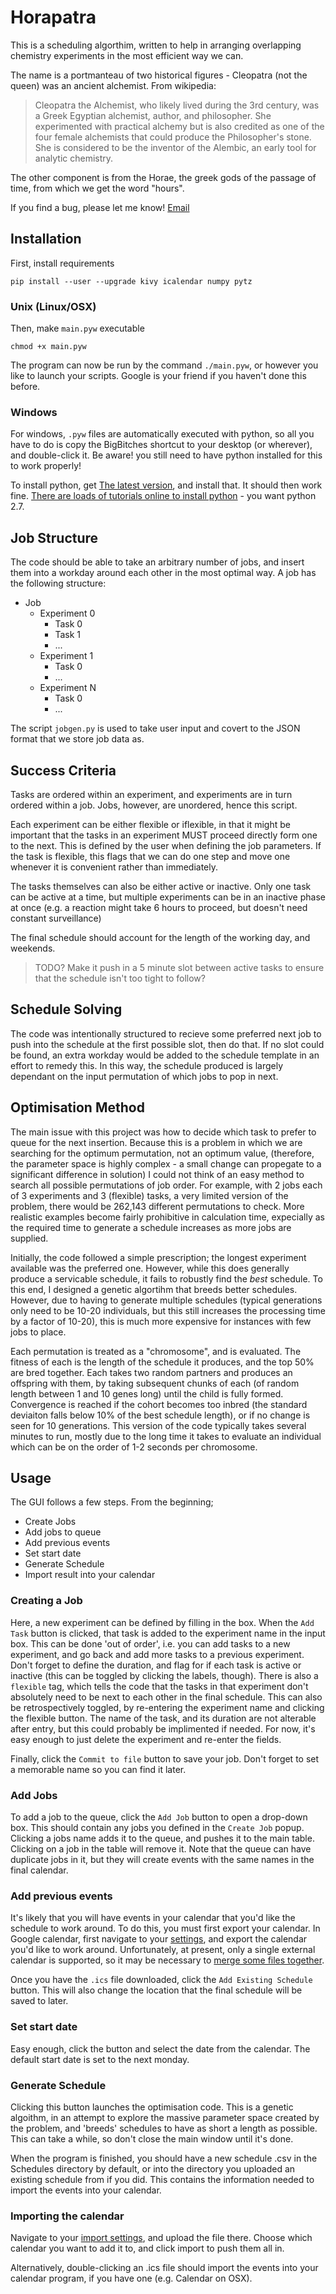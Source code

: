 # Horapatra
This is a scheduling algorthim, written to help in arranging overlapping chemistry experiments in the most efficient way we can. 

The name is a portmanteau of two historical figures - Cleopatra (not the queen) was an ancient alchemist. From wikipedia:

> Cleopatra the Alchemist, who likely lived during the 3rd century, was a Greek Egyptian alchemist, author, and philosopher. She experimented with practical alchemy but is also credited as one of the four female alchemists that could produce the Philosopher's stone. She is considered to be the inventor of the Alembic, an early tool for analytic chemistry.

The other component is from the Horae, the greek gods of the passage of time, from which we get the word "hours". 

If you find a bug, please let me know! [Email](wild.james343@gmail.com)

## Installation
First, install requirements

`pip install --user --upgrade kivy icalendar numpy pytz`

### Unix (Linux/OSX)
Then, make `main.pyw` executable

`chmod +x main.pyw`

The program can now be run by the command `./main.pyw`, or however you like to launch your scripts. Google is your friend if you haven't done this before.

### Windows
For windows, `.pyw` files are automatically executed with python, so all you have to do is copy the BigBitches shortcut to your desktop (or wherever), and double-click it. Be aware! you still need to have python installed for this to work properly!

To install python, get [The latest version](https://www.python.org/ftp/python/2.7.14/python-2.7.14.msi), and install that. It should then work fine. [There are loads of tutorials online to install python](https://www.howtogeek.com/197947/how-to-install-python-on-windows/) - you want python 2.7.

## Job Structure
The code should be able to take an arbitrary number of jobs, and insert them into a workday around each other in the most optimal way. A job has the following structure:

- Job
  - Experiment 0
    - Task 0
    - Task 1
    - ...
  - Experiment 1
    - Task 0
    - ...
  - Experiment N
    - Task 0
    - ...

The script `jobgen.py` is used to take user input and covert to the JSON format that we store job data as.

## Success Criteria
Tasks are ordered within an experiment, and experiments are in turn ordered within a job. Jobs, however, are unordered, hence this script.

Each experiment can be either flexible or iflexible, in that it might be important that the tasks in an experiment MUST proceed directly form one to the next. This is defined by the user when defining the job parameters. If the task is flexible, this flags that we can do one step and move one whenever it is convenient rather than immediately.

The tasks themselves can also be either active or inactive. Only one task can be active at a time, but multiple experiments can be in an inactive phase at once (e.g. a reaction might take 6 hours to proceed, but doesn't need constant surveillance)

The final schedule should account for the length of the working day, and weekends. 

> TODO? Make it push in a 5 minute slot between active tasks to ensure that the schedule isn't too tight to follow?

## Schedule Solving 
The code was intentionally structured to recieve some preferred next job to push into the schedule at the first possible slot, then do that. If no slot could be found, an extra workday would be added to the schedule template in an effort to remedy this. In this way, the schedule produced is largely dependant on the input permutation of which jobs to pop in next.

## Optimisation Method
The main issue with this project was how to decide which task to prefer to queue for the next insertion. Because this is a problem in which we are searching for the optimum permutation, not an optimum value, (therefore, the parameter space is highly complex - a small change can propegate to a significant difference in solution) I could not think of an easy method to search all possible permutations of job order. For example, with 2 jobs each of 3 experiments and 3 (flexible) tasks, a very limited version of the problem, there would be 262,143 different permutations to check. More realistic examples become fairly prohibitive in calculation time, expecially as the required time to generate a schedule increases as more jobs are supplied.

Initially, the code followed a simple prescription; the longest experiment available was the preferred one. However, while this does generally produce a servicable schedule, it fails to robustly find the *best* schedule. To this end, I designed a genetic algortihm that breeds better schedules. However, due to having to generate multiple schedules (typical generations only need to be 10-20 individuals, but this still increases the processing time by a factor of 10-20), this is much more expensive for instances with few jobs to place.

Each permutation is treated as a "chromosome", and is evaluated. The fitness of each is the length of the schedule it produces, and the top 50% are bred together. Each takes two random partners and produces an offspring with them, by taking subsequent chunks of each (of random length between 1 and 10 genes long) until the child is fully formed. Convergence is reached if the cohort becomes too inbred (the standard deviaiton falls below 10% of the best schedule length), or if no change is seen for 10 generations. This version of the code typically takes several minutes to run, mostly due to the long time it takes to evaluate an individual which can be on the order of 1-2 seconds per chromosome.

## Usage
The GUI follows a few steps. From the beginning;
- Create Jobs
- Add jobs to queue
- Add previous events
- Set start date
- Generate Schedule
- Import result into your calendar


### Creating a Job
Here, a new experiment can be defined by filling in the box. When the `Add Task` button is clicked, that task is added to the experiment name in the input box. This can be done 'out of order', i.e. you can add tasks to a new experiment, and go back and add more tasks to a previous experiment. Don't forget to define the duration, and flag for if each task is active or inactive (this can be toggled by clicking the labels, though). There is also a `flexible` tag, which tells the code that the tasks in that experiment don't absolutely need to be next to each other in the final schedule. This can also be retrospectively toggled, by re-entering the experiment name and clicking the flexible button. The name of the task, and its duration are not alterable after entry, but this could probably be implimented if needed. For now, it's easy enough to just delete the experiment and re-enter the fields.

Finally, click the `Commit to file` button to save your job. Don't forget to set a memorable name so you can find it later.

### Add Jobs
To add a job to the queue, click the `Add Job` button to open a drop-down box. This should contain any jobs you defined in the `Create Job` popup. Clicking a jobs name adds it to the queue, and pushes it to the main table. Clicking on a job in the table will remove it. Note that the queue can have duplicate jobs in it, but they will create events with the same names in the final calendar.

### Add previous events
It's likely that you will have events in your calendar that you'd like the schedule to work around. To do this, you must first export your calendar. In Google calendar, first navigate to your [settings](https://calendar.google.com/calendar/r/settings/export), and export the calendar you'd like to work around. Unfortunately, at present, only a single external calendar is supported, so it may be necessary to [merge some files together](https://michaelion.net/icsMerge/). 

Once you have the `.ics` file downloaded, click the `Add Existing Schedule` button. This will also change the location that the final schedule will be saved to later.

### Set start date
Easy enough, click the button and select the date from the calendar. The default start date is set to the next monday.

### Generate Schedule
Clicking this button launches the optimisation code. This is a genetic algoithm, in an attempt to explore the massive parameter space created by the problem, and 'breeds' schedules to have as short a length as possible. This can take a while, so don't close the main window until it's done.

When the program is finished, you should have a new schedule .csv in the Schedules directory by default, or into the directory you uploaded an existing schedule from if you did. This contains the information needed to import the events into your calendar.

### Importing the calendar
Navigate to your [import settings](https://calendar.google.com/calendar/r/settings/import), and upload the file there. Choose which calendar you want to add it to, and click import to push them all in.

Alternatively, double-clicking an .ics file should import the events into your calendar program, if you have one (e.g. Calendar on OSX).
